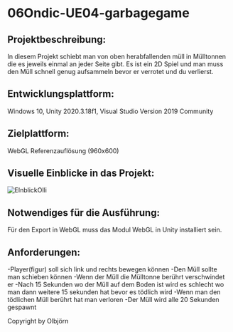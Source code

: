 # 06Ondic-UE04-garbagegame


## Projektbeschreibung:
In diesem Projekt schiebt man von oben herabfallenden müll in Mülltonnen die es jeweils einmal an jeder Seite gibt. Es ist ein 2D Spiel und man muss den Müll schnell genug aufsammeln bevor er verrotet und du verlierst.

## Entwicklungsplattform:
Windows 10, Unity 2020.3.18f1, Visual Studio Version 2019 Community

## Zielplattform:
WebGL Referenzauflösung (960x600)

## Visuelle Einblicke in das Projekt:
![EInblickOlli](https://user-images.githubusercontent.com/91017666/153380205-87c57fff-84ac-41ff-b9d8-fc09de55b99e.JPG)

## Notwendiges für die Ausführung:
Für den Export in WebGL muss das Modul WebGL in Unity installiert sein.

## Anforderungen:
-Player(figur) soll sich link und rechts bewegen können
-Den Müll sollte man schieben können
-Wenn der Müll die Mülltonne berührt verschwindet er
-Nach 15 Sekunden wo der Müll auf dem Boden ist wird es schlecht wo man dann weitere 15 sekunden hat bevor es tödlich wird
-Wenn man den tödlichen Müll berührt hat man verloren
-Der Müll wird alle 20 Sekunden gespawnt

Copyright by Olbjörn
